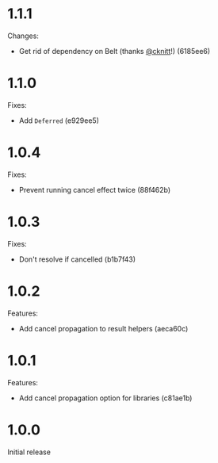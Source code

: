 # 1.1.1

Changes:

- Get rid of dependency on Belt (thanks [@cknitt](https://github.com/cknitt)!) (6185ee6)

# 1.1.0

Fixes:

- Add `Deferred` (e929ee5)

# 1.0.4

Fixes:

- Prevent running cancel effect twice (88f462b)

# 1.0.3

Fixes:

- Don't resolve if cancelled (b1b7f43)

# 1.0.2

Features:

- Add cancel propagation to result helpers (aeca60c)

# 1.0.1

Features:

- Add cancel propagation option for libraries (c81ae1b)

# 1.0.0

Initial release
